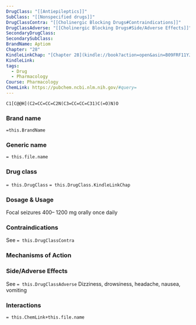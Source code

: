 ```yaml
---
DrugClass: "[[Antiepileptics]]"
SubClass: "[[Nonspecified drugs]]"
DrugClassContra: "[[Cholinergic Blocking Drugs#Contraindications]]"
DrugClassAdverse: "[[Cholinergic Blocking Drugs#Side/Adverse Effects]]"
SecondaryDrugClass: 
SecondarySubClass: 
BrandName: Aptiom
Chapter: "28"
KindleLinkChap: "[Chapter 28](kindle://book?action=open&asin=B09FRF11YJ&location=14677)"
KindleLink: 
tags:
  - Drug
  - Pharmacology
Course: Pharmacology
ChemLink: https://pubchem.ncbi.nlm.nih.gov/#query=
---
```

```smiles
C1[C@@H](C2=CC=CC=C2N(C3=CC=CC=C31)C(=O)N)O
```

### Brand name
`=this.BrandName`

### Generic name
`= this.file.name`

### Drug class 
`= this.DrugClass`
	`= this.DrugClass.KindleLinkChap`

### Dosage & Usage
Focal seizures
400– 1200 mg orally once daily

### Contraindications
See `= this.DrugClassContra`

### Mechanisms of Action

### Side/Adverse Effects
See `= this.DrugClassAdverse`
Dizziness, drowsiness, headache, nausea, vomiting

### Interactions

`= this.ChemLink+this.file.name`

 